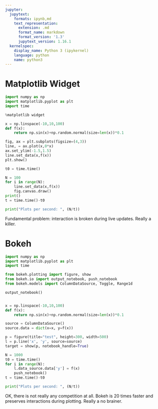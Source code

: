 ```yaml
---
jupyter:
  jupytext:
    formats: ipynb,md
    text_representation:
      extension: .md
      format_name: markdown
      format_version: '1.3'
      jupytext_version: 1.16.1
  kernelspec:
    display_name: Python 3 (ipykernel)
    language: python
    name: python3
---
```


# Matplotlib Widget

```python
import numpy as np
import matplotlib.pyplot as plt
import time
```

```python
%matplotlib widget

x = np.linspace(-10,10,100)
def f(x):
    return np.sin(x)+np.random.normal(size=len(x))*0.1

fig, ax = plt.subplots(figsize=(4,3))
line, = ax.plot(x,0*x)
ax.set_ylim(-1.5,1.5)
line.set_data(x,f(x))
plt.show()
```

```python
t0 = time.time()

N = 100
for i in range(N):
    line.set_data(x,f(x))
    fig.canvas.draw()
print()
t = time.time()-t0

print("Plots per second: ", (N/t))
```

Fundamental problem: interaction is broken during live updates. Really a killer. 


# Bokeh

```python
import numpy as np
import matplotlib.pyplot as plt
import time

from bokeh.plotting import figure, show
from bokeh.io import output_notebook, push_notebook
from bokeh.models import ColumnDataSource, Toggle, Range1d

output_notebook()
```

```python

x = np.linspace(-10,10,100)
def f(x):
    return np.sin(x)+np.random.normal(size=len(x))*0.1

source = ColumnDataSource()
source.data = dict(x=x, y=f(x))

p = figure(title="test", height=300, width=500)
l = p.line('x', 'y', source=source)
target = show(p, notebook_handle=True)

N = 1000
t0 = time.time()
for i in range(N):
    l.data_source.data['y'] = f(x)
    push_notebook()
t = time.time()-t0
```

```python
print("Plots per second: ", (N/t))
```

OK, there is not really any competition at all. Bokeh is 20 times faster and preserves interactions during plotting. Really a no brainer. 
